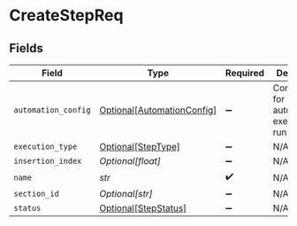 # CreateStepReq


## Fields

| Field                                                                 | Type                                                                  | Required                                                              | Description                                                           |
| --------------------------------------------------------------------- | --------------------------------------------------------------------- | --------------------------------------------------------------------- | --------------------------------------------------------------------- |
| `automation_config`                                                   | [Optional[AutomationConfig]](../../models/shared/automationconfig.md) | :heavy_minus_sign:                                                    | Configuration for automation execution to run                         |
| `execution_type`                                                      | [Optional[StepType]](../../models/shared/steptype.md)                 | :heavy_minus_sign:                                                    | N/A                                                                   |
| `insertion_index`                                                     | *Optional[float]*                                                     | :heavy_minus_sign:                                                    | N/A                                                                   |
| `name`                                                                | *str*                                                                 | :heavy_check_mark:                                                    | N/A                                                                   |
| `section_id`                                                          | *Optional[str]*                                                       | :heavy_minus_sign:                                                    | N/A                                                                   |
| `status`                                                              | [Optional[StepStatus]](../../models/shared/stepstatus.md)             | :heavy_minus_sign:                                                    | N/A                                                                   |